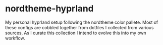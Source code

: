 # nordtheme-hyprland
My personal hyprland setup following the nordtheme color pallete.
Most of these configs are cobbled together from dotfiles I collected from various sources, As I curate this collection I intend to evolve this into my own workflow.
